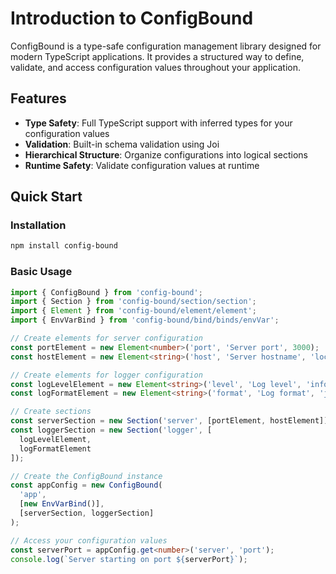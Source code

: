 # Introduction to ConfigBound

ConfigBound is a type-safe configuration management library designed for modern TypeScript applications. It provides a structured way to define, validate, and access configuration values throughout your application.

## Features

- **Type Safety**: Full TypeScript support with inferred types for your configuration values
- **Validation**: Built-in schema validation using Joi
- **Hierarchical Structure**: Organize configurations into logical sections
- **Runtime Safety**: Validate configuration values at runtime

## Quick Start

### Installation

```bash
npm install config-bound
```

### Basic Usage

```typescript
import { ConfigBound } from 'config-bound';
import { Section } from 'config-bound/section/section';
import { Element } from 'config-bound/element/element';
import { EnvVarBind } from 'config-bound/bind/binds/envVar';

// Create elements for server configuration
const portElement = new Element<number>('port', 'Server port', 3000);
const hostElement = new Element<string>('host', 'Server hostname', 'localhost');

// Create elements for logger configuration
const logLevelElement = new Element<string>('level', 'Log level', 'info');
const logFormatElement = new Element<string>('format', 'Log format', 'json');

// Create sections
const serverSection = new Section('server', [portElement, hostElement]);
const loggerSection = new Section('logger', [
  logLevelElement,
  logFormatElement
]);

// Create the ConfigBound instance
const appConfig = new ConfigBound(
  'app',
  [new EnvVarBind()],
  [serverSection, loggerSection]
);

// Access your configuration values
const serverPort = appConfig.get<number>('server', 'port');
console.log(`Server starting on port ${serverPort}`);
```

